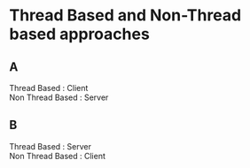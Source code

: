 # Thread Based and Non-Thread based approaches

## A

Thread Based : Client\
Non Thread Based : Server

## B

Thread Based : Server\
Non Thread Based : Client
